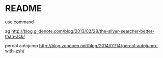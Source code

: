 # README #

use command

ag
http://blog.glidenote.com/blog/2013/02/28/the-silver-searcher-better-than-ack/

percol
autojump
http://blog.zoncoen.net/blog/2014/01/14/percol-autojump-with-zsh/
